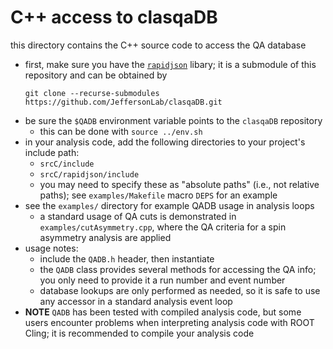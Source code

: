 # C++ access to clasqaDB

this directory contains the C++ source code to access the QA database

- first, make sure you have the
  [`rapidjson`](https://github.com/Tencent/rapidjson/) libary; 
  it is a submodule of this repository and can be obtained by
  ```
  git clone --recurse-submodules https://github.com/JeffersonLab/clasqaDB.git
  ```
- be sure the `$QADB` environment variable points to the `clasqaDB` repository
  - this can be done with `source ../env.sh`
- in your analysis code, add the following directories to your project's include path:
  - `srcC/include` 
  - `srcC/rapidjson/include`
  - you may need to specify these as "absolute paths" (i.e., not relative paths); see
    `examples/Makefile` macro `DEPS` for an example
- see the `examples/` directory for example QADB usage in analysis loops
  - a standard usage of QA cuts is demonstrated in
    `examples/cutAsymmetry.cpp`, where the QA criteria for a spin asymmetry
    analysis are applied
- usage notes:
  - include the `QADB.h` header, then instantiate
  - the `QADB` class provides several methods for accessing the QA info;
    you only need to provide it a run number and event number
  - database lookups are only performed as needed, so it is safe to
    use any accessor in a standard analysis event loop
- **NOTE** `QADB` has been tested with compiled analysis code, but some users
  encounter problems when interpreting analysis code with ROOT Cling; it is 
  recommended to compile your analysis code
